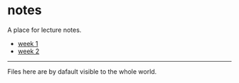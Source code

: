 notes
=====

A place for lecture notes. 

* [week 1](week1)
* [week 2](week2)


------------

Files here are by dafault visible to the whole world.
